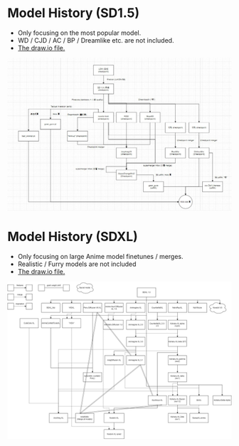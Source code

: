 # Model History (SD1.5) #

- Only focusing on the most popular model.
- WD / CJD / AC / BP / Dreamlike etc. are not included.
- [The draw.io file.](AI-models.drawio)

![img/photo_2023-04-28_16-00-03.jpg](img/photo_2023-04-28_16-00-03.jpg)

# Model History (SDXL) #

- Only focusing on large Anime model finetunes / merges.
- Realistic / Furry models are not included
- [The draw.io file.](kxl.drawio)

![img/kxl.jpg](img/kxl.jpg)
